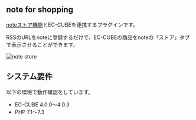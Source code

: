 ## note for shopping

[noteストア機能](https://note.com/info/n/ne5cffaa12941)とEC-CUBEを連携するプラグインです。

RSSのURLをnoteに登録するだけで、EC-CUBEの商品をnoteの「ストア」タブで表示させることができます。

![note store](https://user-images.githubusercontent.com/8196725/81265152-8aab1100-907d-11ea-8270-72a93db6aadf.png)

## システム要件

以下の環境で動作確認をしています。

- EC-CUBE 4.0.0〜4.0.3
- PHP 7.1〜7.3
